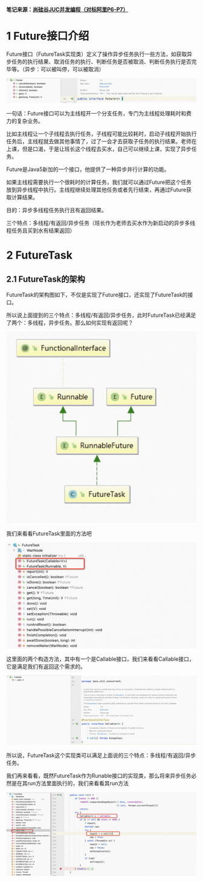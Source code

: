 **笔记来源：**[**尚硅谷JUC并发编程（对标阿里P6-P7）**](https://www.bilibili.com/video/BV1ar4y1x727?p=1&vd_source=e8046ccbdc793e09a75eb61fe8e84a30)

# 1 Future接口介绍
Future接口（FutureTask实现类）定义了操作异步任务执行一些方法，如获取异步任务的执行结果、取消任务的执行、判断任务是否被取消、判断任务执行是否完毕等。（异步：可以被叫停，可以被取消）

![](images/1.png)

一句话：Future接口可以为主线程开一个分支任务，专门为主线程处理耗时和费力的复杂业务。

比如主线程让一个子线程去执行任务，子线程可能比较耗时，启动子线程开始执行任务后，主线程就去做其他事情了，过了一会才去获取子任务的执行结果。老师在上课，但是口渴，于是让班长这个线程去买水，自己可以继续上课，实现了异步任务。

Future是Java5新加的一个接口，他提供了一种异步并行计算的功能。

如果主线程需要执行一个很耗时的计算任务，我们就可以通过Future把这个任务放到异步线程中执行。主线程继续处理其他任务或者先行结束，再通过Future获取计算结果。

目的：异步多线程任务执行且有返回结果。

三个特点：多线程/有返回/异步任务（班长作为老师去买水作为新启动的异步多线程任务且买到水有结果返回）

# 2 FutureTask 
## 2.1 FutureTask的架构
FutureTask的架构图如下，不仅是实现了Future接口，还实现了FutureTask的接口。

所以说上面提到的三个特点：多线程/有返回/异步任务，此时FutureTask已经满足了两个：多线程，异步任务。那么如何实现有返回呢？

![](images/2.png)



我们来看看FutureTask里面的方法吧

![](images/3.png)



这里面的两个构造方法，其中有一个是Callable接口，我们来看看Callable接口，它是满足我们有返回这个需求的。

![](images/4.png)

所以说，FutureTask这个实现类可以满足上面说的三个特点：多线程/有返回/异步任务。

我们再来看看，既然FutureTask作为Runable接口的实现类，那么将来异步任务必然是在其run方法里面执行的，我们来看看其run方法

![](images/5.png)


